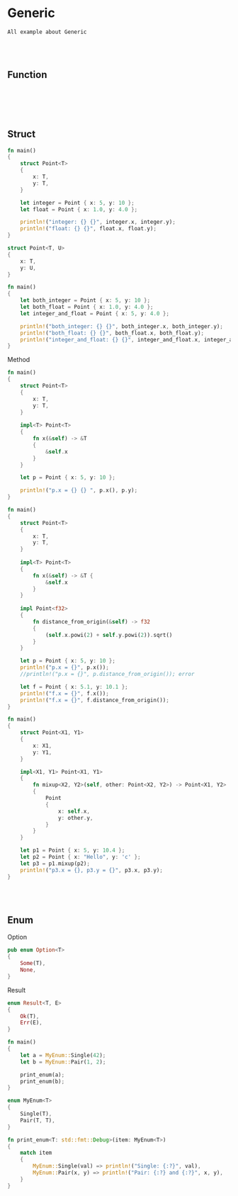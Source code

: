 # Generic
    All example about Generic



<!--------------------------------------------------------------------------------- Function -->
<br><br>

## Function

```rust

```

```rust

```


<!--------------------------------------------------------------------------------- Struct -->
<br><br>

## Struct

```rust
fn main() 
{
    struct Point<T> 
    {
        x: T,
        y: T,
    }

    let integer = Point { x: 5, y: 10 };
    let float = Point { x: 1.0, y: 4.0 };

    println!("integer: {} {}", integer.x, integer.y);
    println!("float: {} {}", float.x, float.y);
}
```
```rust
struct Point<T, U> 
{
    x: T,
    y: U,
}

fn main() 
{
    let both_integer = Point { x: 5, y: 10 };
    let both_float = Point { x: 1.0, y: 4.0 };
    let integer_and_float = Point { x: 5, y: 4.0 };

    println!("both_integer: {} {}", both_integer.x, both_integer.y);
    println!("both_float: {} {}", both_float.x, both_float.y);
    println!("integer_and_float: {} {}", integer_and_float.x, integer_and_float.y);
}
```
Method
```rust
fn main() 
{
    struct Point<T> 
    {
        x: T,
        y: T,
    }
    
    impl<T> Point<T> 
    {
        fn x(&self) -> &T 
        {
            &self.x
        }
    }

    let p = Point { x: 5, y: 10 };

    println!("p.x = {} {} ", p.x(), p.y);
}
```
```rust
fn main() 
{
    struct Point<T> 
    {
        x: T,
        y: T,
    }
    
    impl<T> Point<T> 
    {
        fn x(&self) -> &T {
            &self.x
        }
    }
    
    impl Point<f32> 
    {
        fn distance_from_origin(&self) -> f32 
        {
            (self.x.powi(2) + self.y.powi(2)).sqrt()
        }
    }

    let p = Point { x: 5, y: 10 };
    println!("p.x = {}", p.x());
    //println!("p.x = {}", p.distance_from_origin()); error

    let f = Point { x: 5.1, y: 10.1 };
    println!("f.x = {}", f.x());
    println!("f.x = {}", f.distance_from_origin());
}
```
```rust
fn main() 
{
    struct Point<X1, Y1> 
    {
        x: X1,
        y: Y1,
    }

    impl<X1, Y1> Point<X1, Y1> 
    {
        fn mixup<X2, Y2>(self, other: Point<X2, Y2>) -> Point<X1, Y2> 
        {
            Point 
            {
                x: self.x,
                y: other.y,
            }
        }
    }

    let p1 = Point { x: 5, y: 10.4 };
    let p2 = Point { x: "Hello", y: 'c' };
    let p3 = p1.mixup(p2);
    println!("p3.x = {}, p3.y = {}", p3.x, p3.y);
}
```



<!--------------------------------------------------------------------------------- Enum -->
<br><br>

## Enum

Option
```rust
pub enum Option<T> 
{
    Some(T),
    None,
}
```

Result
```rust
enum Result<T, E> 
{
    Ok(T),
    Err(E),
}
```

```rust
fn main() 
{
    let a = MyEnum::Single(42);
    let b = MyEnum::Pair(1, 2);

    print_enum(a);
    print_enum(b);
}

enum MyEnum<T> 
{
    Single(T),
    Pair(T, T),
}

fn print_enum<T: std::fmt::Debug>(item: MyEnum<T>) 
{
    match item 
    {
        MyEnum::Single(val) => println!("Single: {:?}", val),
        MyEnum::Pair(x, y) => println!("Pair: {:?} and {:?}", x, y),
    }
}
```



